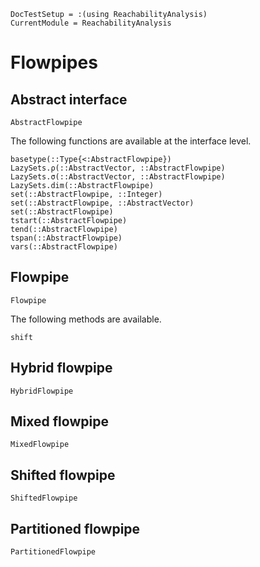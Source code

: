 ```@meta
DocTestSetup = :(using ReachabilityAnalysis)
CurrentModule = ReachabilityAnalysis
```

# Flowpipes

## Abstract interface

```@docs
AbstractFlowpipe
```

The following functions are available at the interface level.

```@docs
basetype(::Type{<:AbstractFlowpipe})
LazySets.ρ(::AbstractVector, ::AbstractFlowpipe)
LazySets.σ(::AbstractVector, ::AbstractFlowpipe)
LazySets.dim(::AbstractFlowpipe)
set(::AbstractFlowpipe, ::Integer)
set(::AbstractFlowpipe, ::AbstractVector)
set(::AbstractFlowpipe)
tstart(::AbstractFlowpipe)
tend(::AbstractFlowpipe)
tspan(::AbstractFlowpipe)
vars(::AbstractFlowpipe)
```

## Flowpipe

```@docs
Flowpipe
```

The following methods are available.

```@docs
shift
```

## Hybrid flowpipe

```@docs
HybridFlowpipe
```


## Mixed flowpipe

```@docs
MixedFlowpipe
```

## Shifted flowpipe

```@docs
ShiftedFlowpipe
```


## Partitioned flowpipe

```@docs
PartitionedFlowpipe
```
